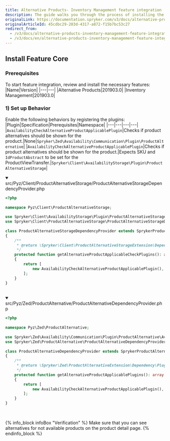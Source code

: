```yaml
---
title: Alternative Products- Inventory Management feature integration
description: The guide walks you through the process of installing the Alternative products and Inventory features into the project
originalLink: https://documentation.spryker.com/v3/docs/alternative-products-inventory-management-feature-integration
originalArticleId: 45cdbc29-203d-4317-a872-f15b7bc53c27
redirect_from:
  - /v3/docs/alternative-products-inventory-management-feature-integration
  - /v3/docs/en/alternative-products-inventory-management-feature-integration
---
```


## Install Feature Core
### Prerequisites
To start feature integration, review and install the necessary features:
|Name|Version|
|---|---|
|Alternative Products|201903.0|
|Inventory Management|201903.0|

### 1) Set up Behavior
Enable the following behaviors by registering the plugins:
|Plugin|Specification|Prerequisites|Namespace|
|---|---|---|---|
|`AvailabilityCheckAlternativeProductApplicablePlugin`|Checks if product alternatives should be shown for the product.|None|`Spryker\Zed\Availability\Communication\Plugin\ProductAlternative`|
|`AvailabilityCheckAlternativeProductApplicablePlugin`|Checks if product alternatives should be shown for the product.|Expects SKU and `IdProductAbstract` to be set for the ProductViewTransfer.|`Spryker\Client\AvailabilityStorage\Plugin\ProductAlternativeStorage`|

<details open>
<summary>src/Pyz/Client/ProductAlternativeStorage/ProductAlternativeStorageDependencyProvider.php</summary>

```php
<?php
 
namespace Pyz\Client\ProductAlternativeStorage;
 
use Spryker\Client\AvailabilityStorage\Plugin\ProductAlternativeStorage\AvailabilityCheckAlternativeProductApplicablePlugin;
use Spryker\Client\ProductAlternativeStorage\ProductAlternativeStorageDependencyProvider as SprykerProductAlternativeStorageDependencyProvider;
 
class ProductAlternativeStorageDependencyProvider extends SprykerProductAlternativeStorageDependencyProvider
{
	/**
	 * @return \Spryker\Client\ProductAlternativeStorageExtension\Dependency\Plugin\AlternativeProductApplicablePluginInterface[]
	 */
	protected function getAlternativeProductApplicableCheckPlugins(): array
	{
		return [
			new AvailabilityCheckAlternativeProductApplicablePlugin(),
		];
	}
}
```
</br>
</details>

<details open>
<summary>src/Pyz/Zed/ProductAlternative/ProductAlternativeDependencyProvider.php</summary>

```php
<?php
 
namespace Pyz\Zed\ProductAlternative;
 
use Spryker\Zed\Availability\Communication\Plugin\ProductAlternative\AvailabilityCheckAlternativeProductApplicablePlugin;
use Spryker\Zed\ProductAlternative\ProductAlternativeDependencyProvider as SprykerProductAlternativeDependencyProvider;
 
class ProductAlternativeDependencyProvider extends SprykerProductAlternativeDependencyProvider
{
	/**
	 * @return \Spryker\Zed\ProductAlternativeExtension\Dependency\Plugin\AlternativeProductApplicablePluginInterface[]
	 */
	protected function getAlternativeProductApplicablePlugins(): array
	{
		return [
			new AvailabilityCheckAlternativeProductApplicablePlugin(),
		];
	}
}
```
</br>
</details>

{% info_block infoBox "Verification" %}
Make sure that you can see alternatives for not available products on the product detail page.
{% endinfo_block %}

<!-- Last review date: Mar. 22nd, 2019 by  Karoly Gerner, Oksana Karasyova-->
